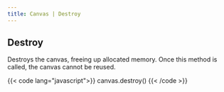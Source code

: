```yaml
---
title: Canvas | Destroy
---
```


## Destroy

Destroys the canvas, freeing up allocated memory. Once this method is called, the canvas cannot be reused.

{{< code lang="javascript">}}
canvas.destroy()
{{< /code >}}
